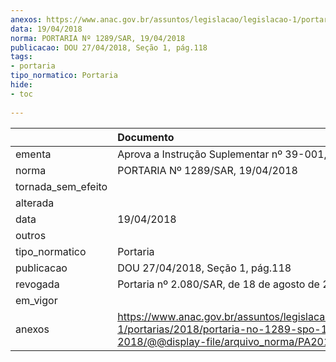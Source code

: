 ```yaml
---
anexos: https://www.anac.gov.br/assuntos/legislacao/legislacao-1/portarias/2018/portaria-no-1289-spo-19-04-2018/@@display-file/arquivo_norma/PA2018-1289.pdf
data: 19/04/2018
norma: PORTARIA Nº 1289/SAR, 19/04/2018
publicacao: DOU 27/04/2018, Seção 1, pág.118
tags:
- portaria
tipo_normatico: Portaria
hide: 
- toc 
 
---
```


|                    | Documento                                                                                                                                            |
|:-------------------|:-----------------------------------------------------------------------------------------------------------------------------------------------------|
| ementa             | Aprova a Instrução Suplementar nº 39-001, Revisão B.                                                                                                 |
| norma              | PORTARIA Nº 1289/SAR, 19/04/2018                                                                                                                     |
| tornada_sem_efeito |                                                                                                                                                      |
| alterada           |                                                                                                                                                      |
| data               | 19/04/2018                                                                                                                                           |
| outros             |                                                                                                                                                      |
| tipo_normatico     | Portaria                                                                                                                                             |
| publicacao         | DOU 27/04/2018, Seção 1, pág.118                                                                                                                     |
| revogada           | Portaria nº 2.080/SAR, de 18 de agosto de 2020.                                                                                                      |
| em_vigor           |                                                                                                                                                      |
| anexos             | https://www.anac.gov.br/assuntos/legislacao/legislacao-1/portarias/2018/portaria-no-1289-spo-19-04-2018/@@display-file/arquivo_norma/PA2018-1289.pdf |